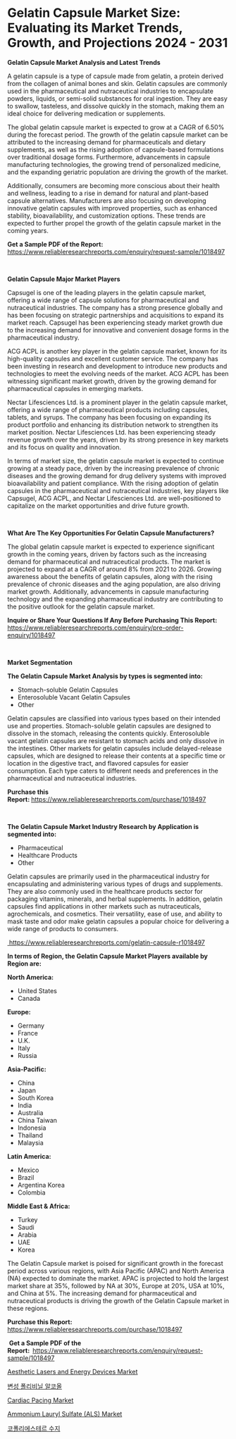 <p><h1>Gelatin Capsule Market Size: Evaluating its Market Trends, Growth, and Projections 2024 - 2031</h1></p><p><strong>Gelatin Capsule Market Analysis and Latest Trends</strong></p>
<p><p>A gelatin capsule is a type of capsule made from gelatin, a protein derived from the collagen of animal bones and skin. Gelatin capsules are commonly used in the pharmaceutical and nutraceutical industries to encapsulate powders, liquids, or semi-solid substances for oral ingestion. They are easy to swallow, tasteless, and dissolve quickly in the stomach, making them an ideal choice for delivering medication or supplements.</p><p>The global gelatin capsule market is expected to grow at a CAGR of 6.50% during the forecast period. The growth of the gelatin capsule market can be attributed to the increasing demand for pharmaceuticals and dietary supplements, as well as the rising adoption of capsule-based formulations over traditional dosage forms. Furthermore, advancements in capsule manufacturing technologies, the growing trend of personalized medicine, and the expanding geriatric population are driving the growth of the market.</p><p>Additionally, consumers are becoming more conscious about their health and wellness, leading to a rise in demand for natural and plant-based capsule alternatives. Manufacturers are also focusing on developing innovative gelatin capsules with improved properties, such as enhanced stability, bioavailability, and customization options. These trends are expected to further propel the growth of the gelatin capsule market in the coming years.</p></p>
<p><strong>Get a Sample PDF of the Report:&nbsp;</strong> <a href="https://www.reliableresearchreports.com/enquiry/request-sample/1018497">https://www.reliableresearchreports.com/enquiry/request-sample/1018497</a></p>
<p>&nbsp;</p>
<p><strong>Gelatin Capsule Major Market Players</strong></p>
<p><p>Capsugel is one of the leading players in the gelatin capsule market, offering a wide range of capsule solutions for pharmaceutical and nutraceutical industries. The company has a strong presence globally and has been focusing on strategic partnerships and acquisitions to expand its market reach. Capsugel has been experiencing steady market growth due to the increasing demand for innovative and convenient dosage forms in the pharmaceutical industry.</p><p>ACG ACPL is another key player in the gelatin capsule market, known for its high-quality capsules and excellent customer service. The company has been investing in research and development to introduce new products and technologies to meet the evolving needs of the market. ACG ACPL has been witnessing significant market growth, driven by the growing demand for pharmaceutical capsules in emerging markets.</p><p>Nectar Lifesciences Ltd. is a prominent player in the gelatin capsule market, offering a wide range of pharmaceutical products including capsules, tablets, and syrups. The company has been focusing on expanding its product portfolio and enhancing its distribution network to strengthen its market position. Nectar Lifesciences Ltd. has been experiencing steady revenue growth over the years, driven by its strong presence in key markets and its focus on quality and innovation.</p><p>In terms of market size, the gelatin capsule market is expected to continue growing at a steady pace, driven by the increasing prevalence of chronic diseases and the growing demand for drug delivery systems with improved bioavailability and patient compliance. With the rising adoption of gelatin capsules in the pharmaceutical and nutraceutical industries, key players like Capsugel, ACG ACPL, and Nectar Lifesciences Ltd. are well-positioned to capitalize on the market opportunities and drive future growth.</p></p>
<p>&nbsp;</p>
<p><strong>What Are The Key Opportunities For Gelatin Capsule Manufacturers?</strong></p>
<p><p>The global gelatin capsule market is expected to experience significant growth in the coming years, driven by factors such as the increasing demand for pharmaceutical and nutraceutical products. The market is projected to expand at a CAGR of around 8% from 2021 to 2026. Growing awareness about the benefits of gelatin capsules, along with the rising prevalence of chronic diseases and the aging population, are also driving market growth. Additionally, advancements in capsule manufacturing technology and the expanding pharmaceutical industry are contributing to the positive outlook for the gelatin capsule market.</p></p>
<p><strong>Inquire or Share Your Questions If Any Before Purchasing This Report:</strong> <a href="https://www.reliableresearchreports.com/enquiry/pre-order-enquiry/1018497">https://www.reliableresearchreports.com/enquiry/pre-order-enquiry/1018497</a></p>
<p>&nbsp;</p>
<p><strong>Market Segmentation</strong></p>
<p><strong>The Gelatin Capsule Market Analysis by types is segmented into:</strong></p>
<p><ul><li>Stomach-soluble Gelatin Capsules</li><li>Enterosoluble Vacant Gelatin Capsules</li><li>Other</li></ul></p>
<p><p>Gelatin capsules are classified into various types based on their intended use and properties. Stomach-soluble gelatin capsules are designed to dissolve in the stomach, releasing the contents quickly. Enterosoluble vacant gelatin capsules are resistant to stomach acids and only dissolve in the intestines. Other markets for gelatin capsules include delayed-release capsules, which are designed to release their contents at a specific time or location in the digestive tract, and flavored capsules for easier consumption. Each type caters to different needs and preferences in the pharmaceutical and nutraceutical industries.</p></p>
<p><strong>Purchase this Report:&nbsp;</strong><a href="https://www.reliableresearchreports.com/purchase/1018497">https://www.reliableresearchreports.com/purchase/1018497</a></p>
<p>&nbsp;</p>
<p><strong>The Gelatin Capsule Market Industry Research by Application is segmented into:</strong></p>
<p><ul><li>Pharmaceutical</li><li>Healthcare Products</li><li>Other</li></ul></p>
<p><p>Gelatin capsules are primarily used in the pharmaceutical industry for encapsulating and administering various types of drugs and supplements. They are also commonly used in the healthcare products sector for packaging vitamins, minerals, and herbal supplements. In addition, gelatin capsules find applications in other markets such as nutraceuticals, agrochemicals, and cosmetics. Their versatility, ease of use, and ability to mask taste and odor make gelatin capsules a popular choice for delivering a wide range of products to consumers.</p></p>
<p><a href="https://www.reliableresearchreports.com/gelatin-capsule-r1018497">&nbsp;https://www.reliableresearchreports.com/gelatin-capsule-r1018497</a></p>
<p><strong>In terms of Region, the Gelatin Capsule Market Players available by Region are:</strong></p>
<p>
    <p> <strong> North America: </strong>
        <ul>
            <li>United States</li>
            <li>Canada</li>
        </ul>
        </p> 
    <p> <strong> Europe: </strong>
        <ul>
            <li>Germany</li>
            <li>France</li>
            <li>U.K.</li>
            <li>Italy</li>
            <li>Russia</li>
        </ul>
        </p> 
    <p> <strong> Asia-Pacific: </strong>
        <ul>
            <li>China</li>
            <li>Japan</li>
            <li>South Korea</li>
            <li>India</li>
            <li>Australia</li>
            <li>China Taiwan</li>
            <li>Indonesia</li>
            <li>Thailand</li>
            <li>Malaysia</li>
        </ul>
        </p> 
    <p> <strong> Latin America: </strong>
        <ul>
            <li>Mexico</li>
            <li>Brazil</li>
            <li>Argentina Korea</li>
            <li>Colombia</li>
        </ul>
        </p> 
    <p> <strong> Middle East & Africa: </strong>
        <ul>
            <li>Turkey</li>
            <li>Saudi</li>
            <li>Arabia</li>
            <li>UAE</li>
            <li>Korea</li>
        </ul>
    </p>
    </p>
<p><p>The Gelatin Capsule market is poised for significant growth in the forecast period across various regions, with Asia Pacific (APAC) and North America (NA) expected to dominate the market. APAC is projected to hold the largest market share at 35%, followed by NA at 30%, Europe at 20%, USA at 10%, and China at 5%. The increasing demand for pharmaceutical and nutraceutical products is driving the growth of the Gelatin Capsule market in these regions.</p></p>
<p><strong>Purchase this Report: </strong><a href="https://www.reliableresearchreports.com/purchase/1018497">https://www.reliableresearchreports.com/purchase/1018497</a></p>
<p>&nbsp;<strong>Get a Sample PDF of the Report:&nbsp;&nbsp;</strong><a href="https://www.reliableresearchreports.com/enquiry/request-sample/1018497">https://www.reliableresearchreports.com/enquiry/request-sample/1018497</a></p>
<p><strong></strong></p>
<p><p><a href="https://github.com/jerrycopelandthomaswsqd8q/Market-Research-Report-List-2/blob/main/aesthetic-lasers-and-energy-devices-market.md">Aesthetic Lasers and Energy Devices Market</a></p><p><a href="https://github.com/camron674/Market-Research-Report-List-1/blob/main/288250743387.md">변성 폴리비닐 알코올</a></p><p><a href="https://github.com/yoshih12/Market-Research-Report-List-3/blob/main/cardiac-pacing-market.md">Cardiac Pacing Market</a></p><p><a href="https://issuu.com/reportprime-2/docs/ammonium-lauryl-sulfate-als-market-size-2030.pptx">Ammonium Lauryl Sulfate (ALS) Market</a></p><p><a href="https://github.com/BrettWeberrt8767765/Market-Research-Report-List-1/blob/main/138738043386.md">코폴리에스테르 수지</a></p></p>